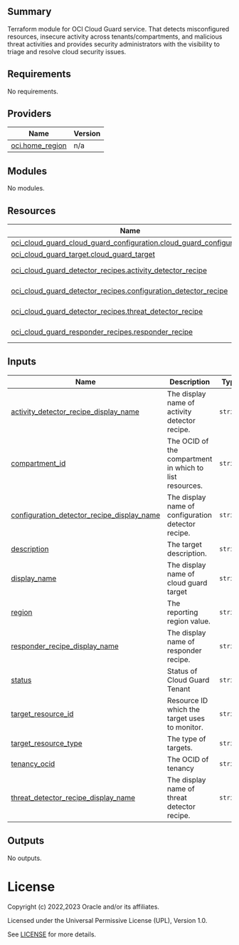 ## Summary
Terraform module for OCI Cloud Guard service.
That detects misconfigured resources, insecure activity
across tenants/compartments, and malicious threat activities and
provides security administrators with the visibility to triage
and resolve cloud security issues.

<!-- BEGIN_TF_DOCS -->
## Requirements

No requirements.

## Providers

| Name | Version |
|------|---------|
| <a name="provider_oci.home_region"></a> [oci.home\_region](#provider\_oci.home\_region) | n/a |

## Modules

No modules.

## Resources

| Name | Type |
|------|------|
| [oci_cloud_guard_cloud_guard_configuration.cloud_guard_configuration](https://registry.terraform.io/providers/oracle/oci/latest/docs/resources/cloud_guard_cloud_guard_configuration) | resource |
| [oci_cloud_guard_target.cloud_guard_target](https://registry.terraform.io/providers/oracle/oci/latest/docs/resources/cloud_guard_target) | resource |
| [oci_cloud_guard_detector_recipes.activity_detector_recipe](https://registry.terraform.io/providers/oracle/oci/latest/docs/data-sources/cloud_guard_detector_recipes) | data source |
| [oci_cloud_guard_detector_recipes.configuration_detector_recipe](https://registry.terraform.io/providers/oracle/oci/latest/docs/data-sources/cloud_guard_detector_recipes) | data source |
| [oci_cloud_guard_detector_recipes.threat_detector_recipe](https://registry.terraform.io/providers/oracle/oci/latest/docs/data-sources/cloud_guard_detector_recipes) | data source |
| [oci_cloud_guard_responder_recipes.responder_recipe](https://registry.terraform.io/providers/oracle/oci/latest/docs/data-sources/cloud_guard_responder_recipes) | data source |

## Inputs

| Name | Description | Type | Default | Required |
|------|-------------|------|---------|:--------:|
| <a name="input_activity_detector_recipe_display_name"></a> [activity\_detector\_recipe\_display\_name](#input\_activity\_detector\_recipe\_display\_name) | The display name of activity detector recipe. | `string` | n/a | yes |
| <a name="input_compartment_id"></a> [compartment\_id](#input\_compartment\_id) | The OCID of the compartment in which to list resources. | `string` | n/a | yes |
| <a name="input_configuration_detector_recipe_display_name"></a> [configuration\_detector\_recipe\_display\_name](#input\_configuration\_detector\_recipe\_display\_name) | The display name of configuration detector recipe. | `string` | n/a | yes |
| <a name="input_description"></a> [description](#input\_description) | The target description. | `string` | n/a | yes |
| <a name="input_display_name"></a> [display\_name](#input\_display\_name) | The display name of cloud guard target | `string` | n/a | yes |
| <a name="input_region"></a> [region](#input\_region) | The reporting region value. | `string` | n/a | yes |
| <a name="input_responder_recipe_display_name"></a> [responder\_recipe\_display\_name](#input\_responder\_recipe\_display\_name) | The display name of responder recipe. | `string` | n/a | yes |
| <a name="input_status"></a> [status](#input\_status) | Status of Cloud Guard Tenant | `string` | n/a | yes |
| <a name="input_target_resource_id"></a> [target\_resource\_id](#input\_target\_resource\_id) | Resource ID which the target uses to monitor. | `string` | n/a | yes |
| <a name="input_target_resource_type"></a> [target\_resource\_type](#input\_target\_resource\_type) | The type of targets. | `string` | n/a | yes |
| <a name="input_tenancy_ocid"></a> [tenancy\_ocid](#input\_tenancy\_ocid) | The OCID of tenancy | `string` | n/a | yes |
| <a name="input_threat_detector_recipe_display_name"></a> [threat\_detector\_recipe\_display\_name](#input\_threat\_detector\_recipe\_display\_name) | The display name of threat detector recipe. | `string` | n/a | yes |

## Outputs

No outputs.
<!-- END_TF_DOCS -->    

# License

Copyright (c) 2022,2023 Oracle and/or its affiliates.

Licensed under the Universal Permissive License (UPL), Version 1.0.

See [LICENSE](../../LICENSE) for more details.